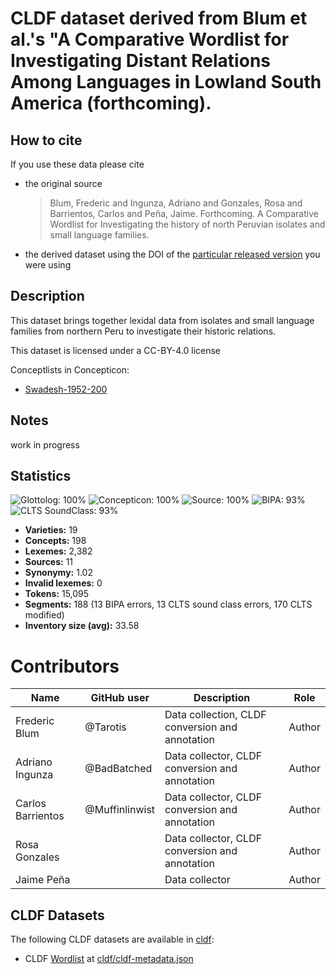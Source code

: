 # CLDF dataset derived from Blum et al.'s "A Comparative Wordlist for Investigating Distant Relations Among Languages in Lowland South America (forthcoming).

## How to cite

If you use these data please cite
- the original source
  > Blum, Frederic and Ingunza, Adriano and Gonzales, Rosa and Barrientos, Carlos and Peña, Jaime. Forthcoming. A Comparative Wordlist for Investigating the history of north Peruvian isolates and small language families.
- the derived dataset using the DOI of the [particular released version](../../releases/) you were using

## Description


This dataset brings together lexidal data from isolates and small language families from northern Peru to investigate their historic relations.

This dataset is licensed under a CC-BY-4.0 license


Conceptlists in Concepticon:
- [Swadesh-1952-200](https://concepticon.clld.org/contributions/Swadesh-1952-200)
## Notes

work in progress


## Statistics


![Glottolog: 100%](https://img.shields.io/badge/Glottolog-100%25-brightgreen.svg "Glottolog: 100%")
![Concepticon: 100%](https://img.shields.io/badge/Concepticon-100%25-brightgreen.svg "Concepticon: 100%")
![Source: 100%](https://img.shields.io/badge/Source-100%25-brightgreen.svg "Source: 100%")
![BIPA: 93%](https://img.shields.io/badge/BIPA-93%25-green.svg "BIPA: 93%")
![CLTS SoundClass: 93%](https://img.shields.io/badge/CLTS%20SoundClass-93%25-green.svg "CLTS SoundClass: 93%")

- **Varieties:** 19
- **Concepts:** 198
- **Lexemes:** 2,382
- **Sources:** 11
- **Synonymy:** 1.02
- **Invalid lexemes:** 0
- **Tokens:** 15,095
- **Segments:** 188 (13 BIPA errors, 13 CLTS sound class errors, 170 CLTS modified)
- **Inventory size (avg):** 33.58

# Contributors

Name | GitHub user | Description | Role |
--- | --- | --- | --- |
Frederic Blum | @Tarotis | Data collection, CLDF conversion and annotation | Author
Adriano Ingunza | @BadBatched | Data collector, CLDF conversion and annotation | Author
Carlos Barrientos | @Muffinlinwist | Data collector, CLDF conversion and annotation | Author
Rosa Gonzales | | Data collector, CLDF conversion and annotation | Author
Jaime Peña | | Data collector | Author




## CLDF Datasets

The following CLDF datasets are available in [cldf](cldf):

- CLDF [Wordlist](https://github.com/cldf/cldf/tree/master/modules/Wordlist) at [cldf/cldf-metadata.json](cldf/cldf-metadata.json)